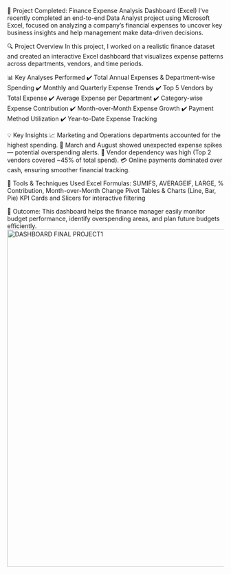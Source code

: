 🚀 Project Completed: Finance Expense Analysis Dashboard (Excel)
I’ve recently completed an end-to-end Data Analyst project using Microsoft Excel, focused on analyzing a company’s financial expenses to uncover key business insights and help management make data-driven decisions.

🔍 Project Overview
In this project, I worked on a realistic finance dataset and created an interactive Excel dashboard that visualizes expense patterns across departments, vendors, and time periods.

📊 Key Analyses Performed
✔️ Total Annual Expenses & Department-wise Spending
✔️ Monthly and Quarterly Expense Trends
✔️ Top 5 Vendors by Total Expense
✔️ Average Expense per Department
✔️ Category-wise Expense Contribution
✔️ Month-over-Month Expense Growth
✔️ Payment Method Utilization
✔️ Year-to-Date Expense Tracking

💡 Key Insights
📈 Marketing and Operations departments accounted for the highest spending.
📅 March and August showed unexpected expense spikes — potential overspending alerts.
🏢 Vendor dependency was high (Top 2 vendors covered ~45% of total spend).
💳 Online payments dominated over cash, ensuring smoother financial tracking.

🧠 Tools & Techniques Used
Excel Formulas: SUMIFS, AVERAGEIF, LARGE, % Contribution, Month-over-Month Change
Pivot Tables & Charts (Line, Bar, Pie)
KPI Cards and Slicers for interactive filtering

💬 Outcome:
This dashboard helps the finance manager easily monitor budget performance, identify overspending areas, and plan future budgets efficiently.
<img width="1857" height="783" alt="DASHBOARD FINAL PROJECT1" src="https://github.com/user-attachments/assets/72b81156-67bc-48ff-a769-646bc7efcadf" />
